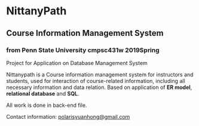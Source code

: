 # NittanyPath
## Course Information Management System
### from Penn State University cmpsc431w 2019Spring

Project for Application on Database Management System

Nittanypath is a Course information management system for instructors and students,
used for interaction of course-related information, including all necessary information
and data relation. Based on application of **ER model**, **relational database** and **SQL**.

All work is done in back-end file.

Contact information: polarisyuanhong@gmail.com
